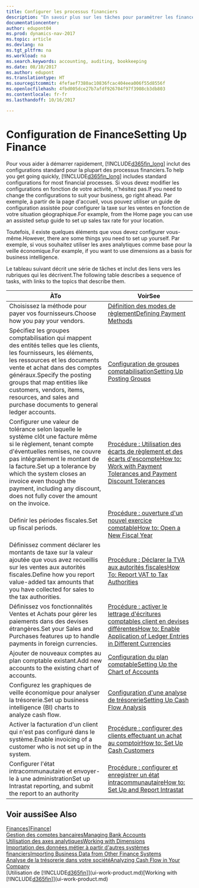 ```yaml
---
title: Configurer les processus financiers
description: "En savoir plus sur les tâches pour paramétrer les finances de votre société afin de les adapter à votre comptabilité ou vos audits."
documentationcenter: 
author: edupont04
ms.prod: dynamics-nav-2017
ms.topic: article
ms.devlang: na
ms.tgt_pltfrm: na
ms.workload: na
ms.search.keywords: accounting, auditing, bookkeeping
ms.date: 08/10/2017
ms.author: edupont
ms.translationtype: HT
ms.sourcegitcommit: 4fefaef7380ac10836fcac404eea006f55d8556f
ms.openlocfilehash: 4fbd005dce27b7afdf926704f97f3908cb3db803
ms.contentlocale: fr-fr
ms.lasthandoff: 10/16/2017

---
```

# <a name="setting-up-finance"></a><span data-ttu-id="1d5e2-103">Configuration de Finance</span><span class="sxs-lookup"><span data-stu-id="1d5e2-103">Setting Up Finance</span></span>
<span data-ttu-id="1d5e2-104">Pour vous aider à démarrer rapidement, [!INCLUDE[d365fin_long](includes/d365fin_long_md.md)] inclut des configurations standard pour la plupart des processus financiers.</span><span class="sxs-lookup"><span data-stu-id="1d5e2-104">To help you get going quickly, [!INCLUDE[d365fin_long](includes/d365fin_long_md.md)] includes standard configurations for most financial processes.</span></span> <span data-ttu-id="1d5e2-105">Si vous devez modifier les configurations en fonction de votre activité, n'hésitez pas.</span><span class="sxs-lookup"><span data-stu-id="1d5e2-105">If you need to change the configurations to suit your business, go right ahead.</span></span> <span data-ttu-id="1d5e2-106">Par exemple, à partir de la page d'accueil, vous pouvez utiliser un guide de configuration assistée pour configurer la taxe sur les ventes en fonction de votre situation géographique.</span><span class="sxs-lookup"><span data-stu-id="1d5e2-106">For example, from the Home page you can use an assisted setup guide to set up sales tax rate for your location.</span></span>  

<span data-ttu-id="1d5e2-107">Toutefois, il existe quelques éléments que vous devez configurer vous-même.</span><span class="sxs-lookup"><span data-stu-id="1d5e2-107">However, there are some things you need to set up yourself.</span></span> <span data-ttu-id="1d5e2-108">Par exemple, si vous souhaitez utiliser les axes analytiques comme base pour la veille économique.</span><span class="sxs-lookup"><span data-stu-id="1d5e2-108">For example, if you want to use dimensions as a basis for business intelligence.</span></span>  

<span data-ttu-id="1d5e2-109">Le tableau suivant décrit une série de tâches et inclut des liens vers les rubriques qui les décrivent.</span><span class="sxs-lookup"><span data-stu-id="1d5e2-109">The following table describes a sequence of tasks, with links to the topics that describe them.</span></span>

| <span data-ttu-id="1d5e2-110">À</span><span class="sxs-lookup"><span data-stu-id="1d5e2-110">To</span></span> | <span data-ttu-id="1d5e2-111">Voir</span><span class="sxs-lookup"><span data-stu-id="1d5e2-111">See</span></span> |
| --- | --- |
| <span data-ttu-id="1d5e2-112">Choisissez la méthode pour payer vos fournisseurs.</span><span class="sxs-lookup"><span data-stu-id="1d5e2-112">Choose how you pay your vendors.</span></span> |[<span data-ttu-id="1d5e2-113">Définition des modes de règlement</span><span class="sxs-lookup"><span data-stu-id="1d5e2-113">Defining Payment Methods</span></span>](finance-payment-methods.md) |
| <span data-ttu-id="1d5e2-114">Spécifiez les groupes comptabilisation qui mappent des entités telles que les clients, les fournisseurs, les éléments, les ressources et les documents vente et achat dans des comptes généraux.</span><span class="sxs-lookup"><span data-stu-id="1d5e2-114">Specify the posting groups that map entities like customers, vendors, items, resources, and sales and purchase documents to general ledger accounts.</span></span> |[<span data-ttu-id="1d5e2-115">Configuration de groupes comptabilisation</span><span class="sxs-lookup"><span data-stu-id="1d5e2-115">Setting Up Posting Groups</span></span>](finance-posting-groups.md)|
|<span data-ttu-id="1d5e2-116">Configurer une valeur de tolérance selon laquelle le système clôt une facture même si le règlement, tenant compte d'éventuelles remises, ne couvre pas intégralement le montant de la facture.</span><span class="sxs-lookup"><span data-stu-id="1d5e2-116">Set up a tolerance by which the system closes an invoice even though the payment, including any discount, does not fully cover the amount on the invoice.</span></span>|[<span data-ttu-id="1d5e2-117">Procédure : Utilisation des écarts de règlement et des écarts d'escompte</span><span class="sxs-lookup"><span data-stu-id="1d5e2-117">How to: Work with Payment Tolerances and Payment Discount Tolerances</span></span>](finance-payment-tolerance-and-payment-discount-tolerance.md)|
| <span data-ttu-id="1d5e2-118">Définir les périodes fiscales.</span><span class="sxs-lookup"><span data-stu-id="1d5e2-118">Set up fiscal periods.</span></span> |[<span data-ttu-id="1d5e2-119">Procédure : ouverture d'un nouvel exercice comptable</span><span class="sxs-lookup"><span data-stu-id="1d5e2-119">How to: Open a New Fiscal Year</span></span>](finance-how-open-new-fiscal-year.md) |
| <span data-ttu-id="1d5e2-120">Définissez comment déclarer les montants de taxe sur la valeur ajoutée que vous avez recueillis sur les ventes aux autorités fiscales.</span><span class="sxs-lookup"><span data-stu-id="1d5e2-120">Define how you report value-added tax amounts that you have collected for sales to the tax authorities.</span></span> |[<span data-ttu-id="1d5e2-121">Procédure : Déclarer la TVA aux autorités fiscales</span><span class="sxs-lookup"><span data-stu-id="1d5e2-121">How To: Report VAT to Tax Authorities</span></span>](finance-how-report-vat.md)|
| <span data-ttu-id="1d5e2-122">Définissez vos fonctionnalités Ventes et Achats pour gérer les paiements dans des devises étrangères.</span><span class="sxs-lookup"><span data-stu-id="1d5e2-122">Set your Sales and Purchases features up to handle payments in foreign currencies.</span></span>|[<span data-ttu-id="1d5e2-123">Procédure : activer le lettrage d'écritures comptables client en devises différentes</span><span class="sxs-lookup"><span data-stu-id="1d5e2-123">How to: Enable Application of Ledger Entries in Different Currencies</span></span>](finance-how-enable-application-ledger-entries-different-currencies.md)
| <span data-ttu-id="1d5e2-124">Ajouter de nouveaux comptes au plan comptable existant.</span><span class="sxs-lookup"><span data-stu-id="1d5e2-124">Add new accounts to the existing chart of accounts.</span></span> |[<span data-ttu-id="1d5e2-125">Configuration du plan comptable</span><span class="sxs-lookup"><span data-stu-id="1d5e2-125">Setting Up the Chart of Accounts</span></span>](finance-setup-chart-accounts.md) |
| <span data-ttu-id="1d5e2-126">Configurez les graphiques de veille économique pour analyser la trésorerie.</span><span class="sxs-lookup"><span data-stu-id="1d5e2-126">Set up business intelligence (BI) charts to analyze cash flow.</span></span> |[<span data-ttu-id="1d5e2-127">Configuration d'une analyse de trésorerie</span><span class="sxs-lookup"><span data-stu-id="1d5e2-127">Setting Up Cash Flow Analysis</span></span>](finance-setup-cash-flow-analyses.md) |
|<span data-ttu-id="1d5e2-128">Activer la facturation d'un client qui n'est pas configuré dans le système.</span><span class="sxs-lookup"><span data-stu-id="1d5e2-128">Enable invoicing of a customer who is not set up in the system.</span></span>|[<span data-ttu-id="1d5e2-129">Procédure : configurer des clients effectuant un achat au comptoir</span><span class="sxs-lookup"><span data-stu-id="1d5e2-129">How to: Set Up Cash Customers</span></span>](finance-how-to-set-up-cash-customers.md)|
| <span data-ttu-id="1d5e2-130">Configurer l'état intracommunautaire et envoyer-le à une administration</span><span class="sxs-lookup"><span data-stu-id="1d5e2-130">Set up Intrastat reporting, and submit the report to an authority</span></span> | [<span data-ttu-id="1d5e2-131">Procédure : configurer et enregistrer un état intracommunautaire</span><span class="sxs-lookup"><span data-stu-id="1d5e2-131">How to: Set Up and Report Intrastat</span></span>](finance-how-setup-report-intrastat.md)|

## <a name="see-also"></a><span data-ttu-id="1d5e2-132">Voir aussi</span><span class="sxs-lookup"><span data-stu-id="1d5e2-132">See Also</span></span>
<span data-ttu-id="1d5e2-133">[Finances](finance.md)]</span><span class="sxs-lookup"><span data-stu-id="1d5e2-133">[Finance](finance.md)]</span></span>  
[<span data-ttu-id="1d5e2-134">Gestion des comptes bancaires</span><span class="sxs-lookup"><span data-stu-id="1d5e2-134">Managing Bank Accounts</span></span>](bank-manage-bank-accounts.md)  
[<span data-ttu-id="1d5e2-135">Utilisation des axes analytiques</span><span class="sxs-lookup"><span data-stu-id="1d5e2-135">Working with Dimensions</span></span>](finance-dimensions.md)  
[<span data-ttu-id="1d5e2-136">Importation des données métier à partir d'autres systèmes financiers</span><span class="sxs-lookup"><span data-stu-id="1d5e2-136">Importing Business Data from Other Finance Systems</span></span>](upload-data.md)  
[<span data-ttu-id="1d5e2-137">Analyse de la trésorerie dans votre société</span><span class="sxs-lookup"><span data-stu-id="1d5e2-137">Analyzing Cash Flow in Your Company</span></span>](finance-analyze-cash-flow.md)  
<span data-ttu-id="1d5e2-138">[Utilisation de [!INCLUDE[d365fin](includes/d365fin_md.md)]](ui-work-product.md)</span><span class="sxs-lookup"><span data-stu-id="1d5e2-138">[Working with [!INCLUDE[d365fin](includes/d365fin_md.md)]](ui-work-product.md)</span></span>  

## 

